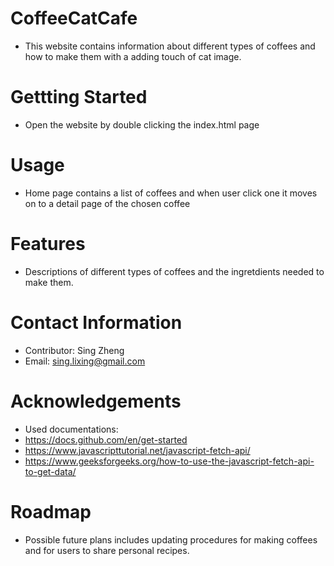 # CoffeeCatCafe
- This website contains information about different types of coffees and how to make them with a adding touch of cat image.

# Gettting Started
- Open the website by double clicking the index.html page

# Usage
- Home page contains a list of coffees and when user click one it moves on to a detail page of the chosen coffee

# Features
- Descriptions of different types of coffees and the ingretdients needed to make them.

# Contact Information
- Contributor: Sing Zheng
- Email: sing.lixing@gmail.com

# Acknowledgements
- Used documentations:
- https://docs.github.com/en/get-started
- https://www.javascripttutorial.net/javascript-fetch-api/
- https://www.geeksforgeeks.org/how-to-use-the-javascript-fetch-api-to-get-data/

# Roadmap
- Possible future plans includes updating procedures for making coffees and for users to share personal recipes. 
